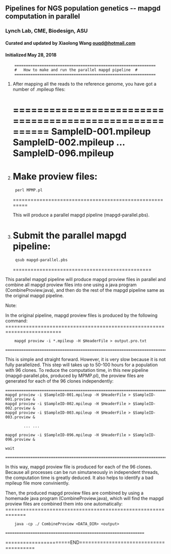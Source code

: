 ## Pipelines for NGS population genetics -- mapgd computation in parallel
### Lynch Lab, CME, Biodesign, ASU 
#### Curated and updated by Xiaolong Wang <ouqd@hotmail.com>
#### Initialized May 28, 2018
		==============================================================
		#	How to make and run the parallel mapgd pipeline  #
		==============================================================
		
1. After mapping all the reads to the reference genome, you have got a number of .mpileup files: 

	========================================================
		SampleID-001.mpileup
		SampleID-002.mpileup
				...
		SampleID-096.mpileup
	========================================================

2. Make proview files: 
	========================================================
	
		perl MPMP.pl
		
	========================================================
	
	This will produce a parallel mapgd pipeline (mapgd-parallel.pbs).

3. Submit the parallel mapgd pipeline:
	===============================================

		qsub mapgd-parallel.pbs
		
	===============================================
	
This parallel mapgd pipeline will produce mapgd proview files in parallel and combine all mapgd proview files into one using 
a java program (CombineProview.java), and then do the rest of the mapgd pipeline same as the original mapgd pipeline.

Note: 

In the original pipeline,  mapgd proview files is produced by the following command:
	=========================================================================
 
		mapgd proview -i *.mpileup -H $HeaderFile > output.pro.txt 
		
 	=========================================================================

This is simple and straight forward. However, it is very slow because it is not fully parallelized. 
This step  will takes up to 50-100 hours for a population with 96 clones. 
To reduce the computation time, in this new pipeline (mapgd-parallel.pbs, produced by MPMP.pl), 
the proview files are generated for each of the 96 clones independently:
 
	=========================================================================
	mapgd proview -i $SampleID-001.mpileup -H $HeaderFile > $SampleID-001.proview &
	mapgd proview -i $SampleID-002.mpileup -H $HeaderFile > $SampleID-002.proview &
	mapgd proview -i $SampleID-003.mpileup -H $HeaderFile > $SampleID-003.proview &
	
			... ...
			
	mapgd proview -i $SampleID-096.mpileup -H $HeaderFile > $SampleID-096.proview &
	
	wait
	
	=========================================================================

In this way, mapgd proview file is produced for each of the 96 clones.  Because all processes can be run simutaneously in independent
threads, the computation time is greatly deduced. It also helps to identify a bad mpileup file more conviniently.

Then, the produced mapgd proview files are combined by using a homemade java program (CombineProview.java), 
which will find the mapgd proview files are combined them into one automatically:
	=============================================================
	
		java -cp ./ CombineProview <DATA_DIR> <output>
		
	=============================================================
	
		
======================END=======================================
